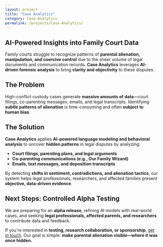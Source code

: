 ```yaml
---
layout: project
title: "Case Analytics"
category: Case-Analytics
permalink: /projects/Case-Analytics/
---
```


## AI-Powered Insights into Family Court Data

Family courts struggle to recognize patterns of **parental alienation, manipulation, and coercive control** due to the sheer volume of legal documents and communication records. **Case Analytics** leverages **AI-driven forensic analysis** to bring **clarity and objectivity** to these disputes.

## The Problem

High-conflict custody cases generate **massive amounts of data**—court filings, co-parenting messages, emails, and legal transcripts. Identifying **subtle patterns of alienation** is time-consuming and often **subject to human bias**.

## The Solution

**Case Analytics** applies **AI-powered language modeling and behavioral analysis** to uncover **hidden patterns** in legal disputes by analyzing:

- **Court filings, parenting plans, and legal arguments**
- **Co-parenting communications (e.g., Our Family Wizard)**
- **Emails, text messages, and deposition transcripts**

By detecting **shifts in sentiment, contradictions, and alienation tactics**, our system helps legal professionals, researchers, and affected families present **objective, data-driven evidence**.

## Next Steps: Controlled Alpha Testing

We are preparing for an **alpha release**, refining AI models with real-world cases, and seeking **legal professionals, affected parents, and researchers** to contribute data and feedback.

If you're interested in **testing, research collaboration, or sponsorship**, [get in touch](/contact). Our goal is simple: **make parental alienation visible—where it was once hidden.**